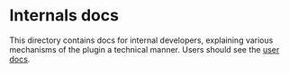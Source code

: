 # Internals docs
This directory contains docs for internal developers, explaining various mechanisms of the plugin a technical manner.
Users should see the [user docs](../users).
